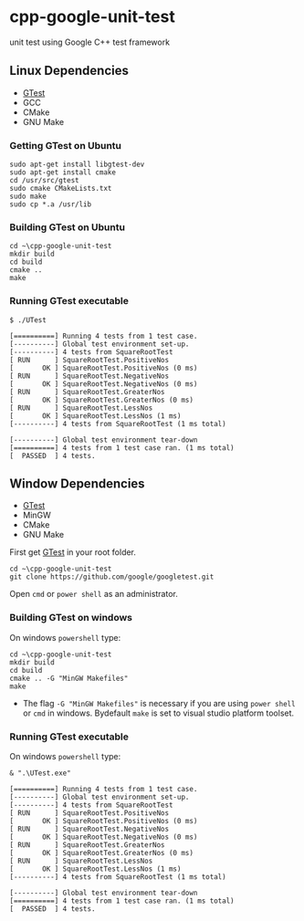 # cpp-google-unit-test
unit test using Google C++ test framework

## Linux Dependencies

- [GTest](https://github.com/google/googletest)
- GCC
- CMake
- GNU Make

### Getting GTest on Ubuntu

```
sudo apt-get install libgtest-dev
sudo apt-get install cmake
cd /usr/src/gtest
sudo cmake CMakeLists.txt
sudo make
sudo cp *.a /usr/lib
```

### Building GTest on Ubuntu

```
cd ~\cpp-google-unit-test
mkdir build
cd build
cmake ..
make
```

### Running GTest executable

```
$ ./UTest 
```

```
[==========] Running 4 tests from 1 test case.
[----------] Global test environment set-up.
[----------] 4 tests from SquareRootTest
[ RUN      ] SquareRootTest.PositiveNos
[       OK ] SquareRootTest.PositiveNos (0 ms)
[ RUN      ] SquareRootTest.NegativeNos
[       OK ] SquareRootTest.NegativeNos (0 ms)
[ RUN      ] SquareRootTest.GreaterNos
[       OK ] SquareRootTest.GreaterNos (0 ms)
[ RUN      ] SquareRootTest.LessNos
[       OK ] SquareRootTest.LessNos (1 ms)
[----------] 4 tests from SquareRootTest (1 ms total)

[----------] Global test environment tear-down
[==========] 4 tests from 1 test case ran. (1 ms total)
[  PASSED  ] 4 tests.
```


## Window Dependencies

- [GTest](https://github.com/google/googletest)
- MinGW
- CMake
- GNU Make

First get [GTest](https://github.com/google/googletest) in your root folder. 

```
cd ~\cpp-google-unit-test
git clone https://github.com/google/googletest.git
```

Open `cmd` or `power shell` as an administrator.

### Building GTest on windows

On windows `powershell` type: 

```
cd ~\cpp-google-unit-test
mkdir build
cd build
cmake .. -G "MinGW Makefiles"
make
```

- The flag `-G "MinGW Makefiles"` is necessary if you are using `power shell` or `cmd` in windows. 
  Bydefault `make` is set to visual studio platform toolset. 


### Running GTest executable

On windows `powershell` type:

```
& ".\UTest.exe"
```

```
[==========] Running 4 tests from 1 test case.
[----------] Global test environment set-up.
[----------] 4 tests from SquareRootTest
[ RUN      ] SquareRootTest.PositiveNos
[       OK ] SquareRootTest.PositiveNos (0 ms)
[ RUN      ] SquareRootTest.NegativeNos
[       OK ] SquareRootTest.NegativeNos (0 ms)
[ RUN      ] SquareRootTest.GreaterNos
[       OK ] SquareRootTest.GreaterNos (0 ms)
[ RUN      ] SquareRootTest.LessNos
[       OK ] SquareRootTest.LessNos (1 ms)
[----------] 4 tests from SquareRootTest (1 ms total)

[----------] Global test environment tear-down
[==========] 4 tests from 1 test case ran. (1 ms total)
[  PASSED  ] 4 tests.

```


